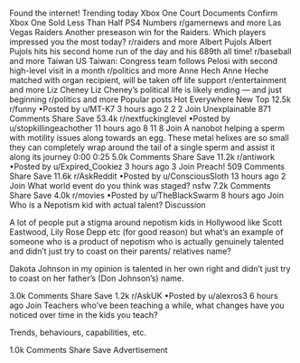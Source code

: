 Found the internet!
Trending today
Xbox One
Court Documents Confirm Xbox One Sold Less Than Half PS4 Numbers
r/gamernews and more
Las Vegas Raiders
Another preseason win for the Raiders. Which players impressed you the most today?
r/raiders and more
Albert Pujols
Albert Pujols hits his second home run of the day and his 689th all time!
r/baseball and more
Taiwan
US Taiwan: Congress team follows Pelosi with second high-level visit in a month
r/politics and more
Anne Hech
Anne Heche matched with organ recipient, will be taken off life support
r/entertainment and more
Liz Cheney
Liz Cheney’s political life is likely ending — and just beginning
r/politics and more
Popular posts
Hot
Everywhere
New
Top
12.5k
r/funny
•Posted by
u/MT-K7
3 hours ago
2
2
2
Join
Unexplainable
871 Comments
Share
Save
53.4k
r/nextfuckinglevel
•Posted by
u/stopkillingeachother
11 hours ago
8
11
8
Join
A nanobot helping a sperm with motility issues along towards an egg. These metal helixes are so small they can completely wrap around the tail of a single sperm and assist it along its journey
0:00
0:25
5.0k Comments
Share
Save
11.2k
r/antiwork
•Posted by
u/Expired_Cookiez
3 hours ago
3
Join
Preach!
509 Comments
Share
Save
11.6k
r/AskReddit
•Posted by
u/ConsciousSloth
13 hours ago
2
Join
What world event do you think was staged?
nsfw
7.2k Comments
Share
Save
4.0k
r/movies
•Posted by
u/TheBlackSwarm
8 hours ago
Join
Who is a Nepotism kid with actual talent?
Discussion

A lot of people put a stigma around nepotism kids in Hollywood like Scott Eastwood, Lily Rose Depp etc (for good reason) but what’s an example of someone who is a product of nepotism who is actually genuinely talented and didn’t just try to coast on their parents/ relatives name?

Dakota Johnson in my opinion is talented in her own right and didn’t just try to coast on her father’s (Don Johnson’s) name.

3.0k Comments
Share
Save
1.2k
r/AskUK
•Posted by
u/alexros3
6 hours ago
Join
Teachers who’ve been teaching a while, what changes have you noticed over time in the kids you teach?

Trends, behaviours, capabilities, etc.

1.0k Comments
Share
Save
Advertisement